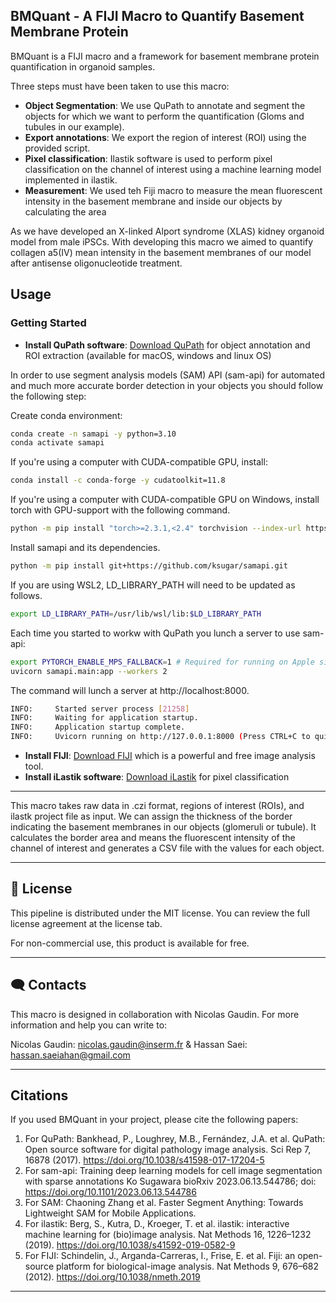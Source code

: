 ## BMQuant - A FIJI Macro to Quantify Basement Membrane Protein

BMQuant is a FIJI macro and a framework for basement membrane protein quantification in organoid samples. 

Three steps must have been taken to use this macro:

- **Object Segmentation**: We use QuPath to annotate and segment the objects for which we want to perform the quantification (Gloms and tubules in our example). 
- **Export annotations**: We export the region of interest (ROI) using the provided script.
- **Pixel classification**: Ilastik software is used to perform pixel classification on the channel of interest using a machine learning model implemented in ilastik.
- **Measurement**: We used teh Fiji macro to measure the mean fluorescent intensity in the basement membrane and inside our objects by calculating the area

As we have developed an X-linked Alport syndrome (XLAS) kidney organoid model from male iPSCs. With developing this macro we aimed to quantify collagen a5(IV) mean intensity in the basement membranes of our model after antisense oligonucleotide treatment. 

## Usage

### Getting Started

- **Install QuPath software**: [Download QuPath](https://qupath.github.io/) for object annotation and ROI extraction (available for macOS, windows and linux OS)

In order to use segment analysis models (SAM) API (sam-api) for automated and much more accurate border detection in your objects you should follow the following step:

Create conda environment:
```bash
conda create -n samapi -y python=3.10
conda activate samapi
```
If you're using a computer with CUDA-compatible GPU, install:

```bash
conda install -c conda-forge -y cudatoolkit=11.8
```
If you're using a computer with CUDA-compatible GPU on Windows, install torch with GPU-support with the following command.

```bash
python -m pip install "torch>=2.3.1,<2.4" torchvision --index-url https://download.pytorch.org/whl/cu118
```
Install samapi and its dependencies.

```bash
python -m pip install git+https://github.com/ksugar/samapi.git
```
If you are using WSL2, LD_LIBRARY_PATH will need to be updated as follows.

```bash
export LD_LIBRARY_PATH=/usr/lib/wsl/lib:$LD_LIBRARY_PATH
```
Each time you started to workw with QuPath you lunch a server to use sam-api:

```bash
export PYTORCH_ENABLE_MPS_FALLBACK=1 # Required for running on Apple silicon
uvicorn samapi.main:app --workers 2
```

The command will lunch a server at http://localhost:8000.
```bash
INFO:     Started server process [21258]
INFO:     Waiting for application startup.
INFO:     Application startup complete.
INFO:     Uvicorn running on http://127.0.0.1:8000 (Press CTRL+C to quit)
```

- **Install FIJI**: [Download FIJI](https://imagej.net/software/fiji/downloads) which is a powerful and free image analysis tool.
- **Install iLastik software**: [Download iLastik](https://www.ilastik.org/download) for pixel classification

---

This macro takes raw data in .czi format, regions of interest (ROIs), and ilastk project file as input.
We can assign the thickness of the border indicating the basement membranes in our objects (glomeruli or tubule). 
It calculates the border area and means the fluorescent intensity of the channel of interest and generates a CSV file with the values for each object.

---

## 📃 License

This pipeline is distributed under the MIT license. You can review the full license agreement at the license tab. 

For non-commercial use, this product is available for free.

---

## 🗨️ Contacts

This macro is designed in collaboration with Nicolas Gaudin. For more information and help you can write to:

Nicolas Gaudin: nicolas.gaudin@inserm.fr & Hassan Saei: hassan.saeiahan@gmail.com

---

## Citations

If you used BMQuant in your project, please cite the following papers:

1. For QuPath: Bankhead, P., Loughrey, M.B., Fernández, J.A. et al. QuPath: Open source software for digital pathology image analysis. Sci Rep 7, 16878 (2017). https://doi.org/10.1038/s41598-017-17204-5
2. For sam-api: Training deep learning models for cell image segmentation with sparse annotations Ko Sugawara bioRxiv 2023.06.13.544786; doi: https://doi.org/10.1101/2023.06.13.544786
3. For SAM: Chaoning Zhang et al. Faster Segment Anything: Towards Lightweight SAM for Mobile Applications.
4. For ilastik: Berg, S., Kutra, D., Kroeger, T. et al. ilastik: interactive machine learning for (bio)image analysis. Nat Methods 16, 1226–1232 (2019). https://doi.org/10.1038/s41592-019-0582-9
5. For FIJI: Schindelin, J., Arganda-Carreras, I., Frise, E. et al. Fiji: an open-source platform for biological-image analysis. Nat Methods 9, 676–682 (2012). https://doi.org/10.1038/nmeth.2019

---

